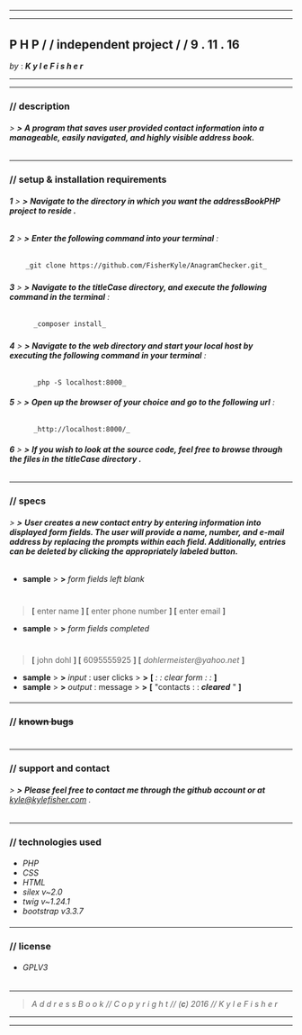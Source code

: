 ***
___
######
## **P H P** / / **independent project** / / **9** . **11** . **16**
 _by_ : _**K y l e   F i s h e r**_  
**********
***
### //  **description**
###### > **>** **A program that saves user provided contact information into a manageable, easily navigated, and highly visible address book.**
###
___

### // **setup & installation requirements**

###### **1** > **>** **Navigate to the directory in which you want the addressBookPHP project to reside .**
##
###### **2** > **>** **Enter the following command into your terminal** :
        _git clone https://github.com/FisherKyle/AnagramChecker.git_
#####
######  **3** > **>** **Navigate to the titleCase directory, and execute the following command in the terminal** :
          _composer install_
#####
######  **4** > **>** **Navigate to the web directory and start your local host by executing the following command in your terminal** :
          _php -S localhost:8000_

######  **5** > **>** **Open up the browser of your choice and go to the following url** :
          _http://localhost:8000/_

######  **6** > **>**  **If you wish to look at the source code, feel free to browse through the files in the titleCase directory .**
###
___
### // **specs**

###### > **>** **User creates a new contact entry by entering information into displayed form fields. The user will provide a name, number, and e-mail address by replacing the prompts within each field. Additionally, entries can be deleted by clicking the appropriately labeled button.**
###
*  **sample** > **>**  _form fields left blank_
#
>  **[** enter name **]  [**  enter phone number  **]  [** enter email **]**
*  **sample** > **>** _form fields completed_
#
> **[** john dohl **]  [** 6095555925 **]  [** _dohlermeister@yahoo.net_ **]**
*  **sample** > **>**  *input* : user clicks > **>** **[** *: : clear form : :* **]**
*  **sample** > **>**  *output* :  message > **>** **[** "contacts : : _**cleared**_  " **]**

####
___

### // ~~**known bugs**~~
#
___
### // **support and contact**
####
###### > **>** **Please feel free to contact me through the github account or at** *kyle@kylefisher.com* .
###
___
### // **technologies used**
####
*   _PHP_
*   _CSS_
*   _HTML_
*  _silex v~2.0_
*  _twig v~1.24.1_
*  _bootstrap v3.3.7_
####
___
### // **license**

* ###### _GPLV3_
####
___
> _A d d r e s s  B o o k  // C o p y r i g h t  //  (**c**) 2016   //  K y l e   F i s h e r_


___
___
